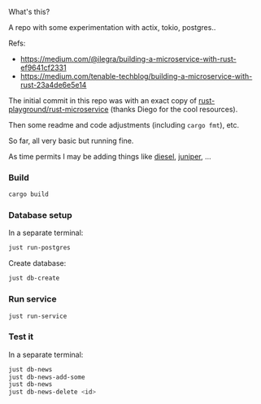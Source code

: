 What's this?

A repo with some experimentation with actix, tokio, postgres..

Refs:
- https://medium.com/@ilegra/building-a-microservice-with-rust-ef9641cf2331
- https://medium.com/tenable-techblog/building-a-microservice-with-rust-23a4de6e5e14

The initial commit in this repo was with an exact copy of
[rust-playground/rust-microservice](
  https://github.com/diegopacheco/rust-playground/tree/4bf783410c6dc112212564aae32701889c79bc12/rust-microservice
) (thanks Diego for the cool resources).

Then some readme and code adjustments (including `cargo fmt`), etc.

So far, all very basic but running fine.

As time permits I may be adding things like
[diesel](https://diesel.rs/),
[juniper](https://github.com/graphql-rust/juniper),
...

### Build

```bash
cargo build
```

### Database setup

In a separate terminal:

```bash
just run-postgres
```

Create database:

```bash
just db-create
```

### Run service

```bash
just run-service
```
### Test it

In a separate terminal:

```bash
just db-news
just db-news-add-some
just db-news
just db-news-delete <id>
```
